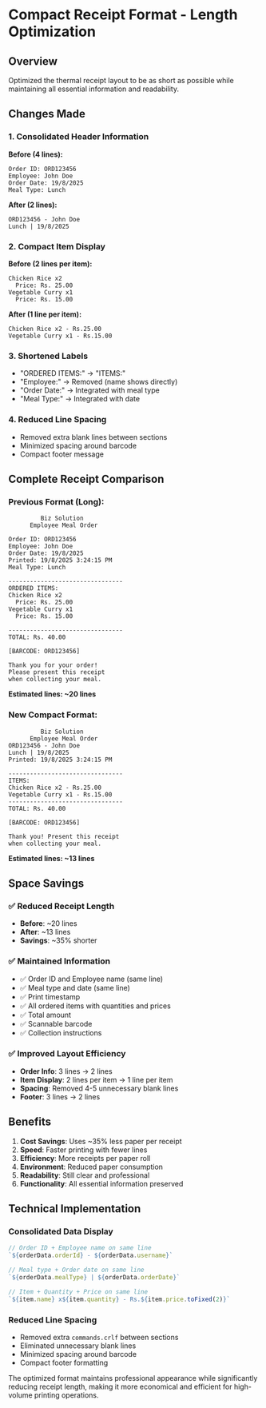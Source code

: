 # Compact Receipt Format - Length Optimization

## Overview
Optimized the thermal receipt layout to be as short as possible while maintaining all essential information and readability.

## Changes Made

### 1. Consolidated Header Information
**Before (4 lines):**
```
Order ID: ORD123456
Employee: John Doe
Order Date: 19/8/2025
Meal Type: Lunch
```

**After (2 lines):**
```
ORD123456 - John Doe
Lunch | 19/8/2025
```

### 2. Compact Item Display
**Before (2 lines per item):**
```
Chicken Rice x2
  Price: Rs. 25.00
Vegetable Curry x1
  Price: Rs. 15.00
```

**After (1 line per item):**
```
Chicken Rice x2 - Rs.25.00
Vegetable Curry x1 - Rs.15.00
```

### 3. Shortened Labels
- "ORDERED ITEMS:" → "ITEMS:"
- "Employee:" → Removed (name shows directly)
- "Order Date:" → Integrated with meal type
- "Meal Type:" → Integrated with date

### 4. Reduced Line Spacing
- Removed extra blank lines between sections
- Minimized spacing around barcode
- Compact footer message

## Complete Receipt Comparison

### Previous Format (Long):
```
         Biz Solution
      Employee Meal Order

Order ID: ORD123456
Employee: John Doe
Order Date: 19/8/2025
Printed: 19/8/2025 3:24:15 PM
Meal Type: Lunch

--------------------------------
ORDERED ITEMS:
Chicken Rice x2
  Price: Rs. 25.00
Vegetable Curry x1
  Price: Rs. 15.00

--------------------------------
TOTAL: Rs. 40.00

[BARCODE: ORD123456]

Thank you for your order!
Please present this receipt
when collecting your meal.
```
**Estimated lines: ~20 lines**

### New Compact Format:
```
         Biz Solution
      Employee Meal Order
ORD123456 - John Doe
Lunch | 19/8/2025
Printed: 19/8/2025 3:24:15 PM

--------------------------------
ITEMS:
Chicken Rice x2 - Rs.25.00
Vegetable Curry x1 - Rs.15.00
--------------------------------
TOTAL: Rs. 40.00

[BARCODE: ORD123456]

Thank you! Present this receipt
when collecting your meal.
```
**Estimated lines: ~13 lines**

## Space Savings

### ✅ **Reduced Receipt Length**
- **Before**: ~20 lines
- **After**: ~13 lines
- **Savings**: ~35% shorter

### ✅ **Maintained Information**
- ✅ Order ID and Employee name (same line)
- ✅ Meal type and date (same line)
- ✅ Print timestamp
- ✅ All ordered items with quantities and prices
- ✅ Total amount
- ✅ Scannable barcode
- ✅ Collection instructions

### ✅ **Improved Layout Efficiency**
- **Order Info**: 3 lines → 2 lines
- **Item Display**: 2 lines per item → 1 line per item
- **Spacing**: Removed 4-5 unnecessary blank lines
- **Footer**: 3 lines → 2 lines

## Benefits

1. **Cost Savings**: Uses ~35% less paper per receipt
2. **Speed**: Faster printing with fewer lines
3. **Efficiency**: More receipts per paper roll
4. **Environment**: Reduced paper consumption
5. **Readability**: Still clear and professional
6. **Functionality**: All essential information preserved

## Technical Implementation

### Consolidated Data Display
```javascript
// Order ID + Employee name on same line
`${orderData.orderId} - ${orderData.username}`

// Meal type + Order date on same line  
`${orderData.mealType} | ${orderData.orderDate}`

// Item + Quantity + Price on same line
`${item.name} x${item.quantity} - Rs.${item.price.toFixed(2)}`
```

### Reduced Line Spacing
- Removed extra `commands.crlf` between sections
- Eliminated unnecessary blank lines
- Minimized spacing around barcode
- Compact footer formatting

The optimized format maintains professional appearance while significantly reducing receipt length, making it more economical and efficient for high-volume printing operations.

